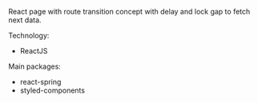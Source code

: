 React page with route transition concept with delay and lock gap to fetch next data.

Technology:

- ReactJS

Main packages:

- react-spring
- styled-components
